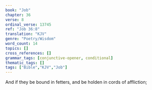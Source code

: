 ```yaml
---
book: "Job"
chapter: 36
verse: 8
ordinal_verse: 13745
ref: "Job 36:8"
translation: "KJV"
genre: "Poetry/Wisdom"
word_count: 14
topics: []
cross_references: []
grammar_tags: [conjunctive-opener, conditional]
thematic_tags: []
tags: ["Bible","KJV","Job"]
---
```

And if they be bound in fetters, and be holden in cords of affliction;

